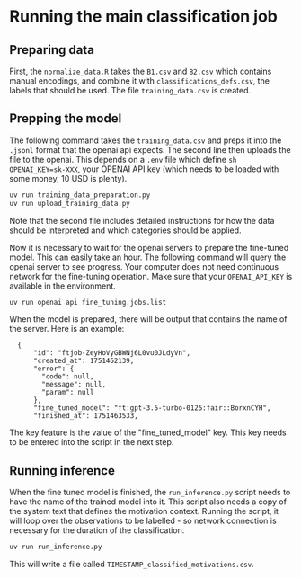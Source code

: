 # Running the main classification job

## Preparing data
First, the `normalize_data.R` takes the `B1.csv` and `B2.csv` which contains 
manual encodings, and combine it with `classifications_defs.csv`, the labels that
should be used. The file `training_data.csv` is created.


## Prepping the model

The following command takes the `training_data.csv` and preps it into 
the `.jsonl` format that the openai api expects. The second line
then uploads the file to the openai. This depends on a `.env` file
which define `sh OPENAI_KEY=sk-XXX`, your OPENAI API key (which needs
to be loaded with some money, 10 USD is plenty).

```sh
uv run training_data_preparation.py
uv run upload_training_data.py
```

Note that the second file includes detailed instructions for how the data
should be interpreted and which categories should be applied.

Now it is necessary to wait for the openai servers to prepare the fine-tuned
model. This can easily take an hour. The following command will query the
openai server to see progress. Your computer does not need continuous network
for the fine-tuning operation. Make sure that your `OPENAI_API_KEY` is available
in the environment.

```sh
uv run openai api fine_tuning.jobs.list
```

When the model is prepared, there will be output that contains the name of the
server. Here is an example: 

```
  {
      "id": "ftjob-ZeyHoVyGBWNj6L0vu0JLdyVn",
      "created_at": 1751462139,
      "error": {
        "code": null,
        "message": null,
        "param": null
      },
      "fine_tuned_model": "ft:gpt-3.5-turbo-0125:fair::BorxnCYH",
      "finished_at": 1751463533,
```

The key feature is the value of the "fine_tuned_model" key. This key
needs to be entered into the script in the next step.

## Running inference

When the fine tuned model is finished, the `run_inference.py` script needs
to have the name of the trained model into it. This script also needs
a copy of the system text that defines the motivation context. Running
the script, it will loop over the observations to be labelled - so 
network connection is necessary for the duration of the classification.


```sh
uv run run_inference.py
```

This will write a file called `TIMESTAMP_classified_motivations.csv`. 